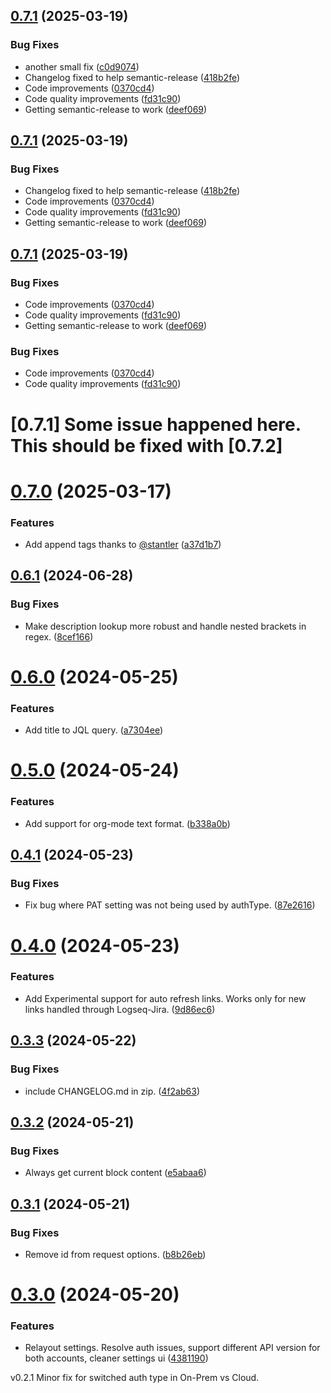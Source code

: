 ## [0.7.1](https://github.com/adyscorpius/logseq-jira/compare/v0.7.0...v0.7.1) (2025-03-19)


### Bug Fixes

* another small fix ([c0d9074](https://github.com/adyscorpius/logseq-jira/commit/c0d90741ce11e5e0004c6445bae29965e7a3ccf0))
* Changelog fixed to help semantic-release ([418b2fe](https://github.com/adyscorpius/logseq-jira/commit/418b2fe9e8c0450d1a4c713408d8e777ad758b08))
* Code improvements ([0370cd4](https://github.com/adyscorpius/logseq-jira/commit/0370cd40295d0545b9ace6655fdfdda2ca627261))
* Code quality improvements ([fd31c90](https://github.com/adyscorpius/logseq-jira/commit/fd31c905c038351f29b52fa40db00f431ed79378))
* Getting semantic-release to work ([deef069](https://github.com/adyscorpius/logseq-jira/commit/deef0699eb002598903dee50b03735e7417050ef))

## [0.7.1](https://github.com/adyscorpius/logseq-jira/compare/v0.7.0...v0.7.1) (2025-03-19)


### Bug Fixes

* Changelog fixed to help semantic-release ([418b2fe](https://github.com/adyscorpius/logseq-jira/commit/418b2fe9e8c0450d1a4c713408d8e777ad758b08))
* Code improvements ([0370cd4](https://github.com/adyscorpius/logseq-jira/commit/0370cd40295d0545b9ace6655fdfdda2ca627261))
* Code quality improvements ([fd31c90](https://github.com/adyscorpius/logseq-jira/commit/fd31c905c038351f29b52fa40db00f431ed79378))
* Getting semantic-release to work ([deef069](https://github.com/adyscorpius/logseq-jira/commit/deef0699eb002598903dee50b03735e7417050ef))

## [0.7.1](https://github.com/adyscorpius/logseq-jira/compare/v0.7.0...v0.7.1) (2025-03-19)

### Bug Fixes

* Code improvements ([0370cd4](https://github.com/adyscorpius/logseq-jira/commit/0370cd40295d0545b9ace6655fdfdda2ca627261))
* Code quality improvements ([fd31c90](https://github.com/adyscorpius/logseq-jira/commit/fd31c905c038351f29b52fa40db00f431ed79378))
* Getting semantic-release to work ([deef069](https://github.com/adyscorpius/logseq-jira/commit/deef0699eb002598903dee50b03735e7417050ef))

### Bug Fixes

* Code improvements ([0370cd4](https://github.com/adyscorpius/logseq-jira/commit/0370cd40295d0545b9ace6655fdfdda2ca627261))
* Code quality improvements ([fd31c90](https://github.com/adyscorpius/logseq-jira/commit/fd31c905c038351f29b52fa40db00f431ed79378))

# [0.7.1] Some issue happened here. This should be fixed with [0.7.2]

# [0.7.0](https://github.com/adyscorpius/logseq-jira/compare/v0.6.1...v0.7.0) (2025-03-17)


### Features

* Add append tags thanks to [@stantler](https://github.com/stantler) ([a37d1b7](https://github.com/adyscorpius/logseq-jira/commit/a37d1b708439c4d96e5f7617ed42e7986edca8d0))

## [0.6.1](https://github.com/adyscorpius/logseq-jira/compare/v0.6.0...v0.6.1) (2024-06-28)


### Bug Fixes

*  Make description lookup more robust and handle nested brackets in regex. ([8cef166](https://github.com/adyscorpius/logseq-jira/commit/8cef166d6a1a9fdde70e22bf58f40c21ad61594d))

# [0.6.0](https://github.com/adyscorpius/logseq-jira/compare/v0.5.0...v0.6.0) (2024-05-25)


### Features

* Add title to JQL query. ([a7304ee](https://github.com/adyscorpius/logseq-jira/commit/a7304ee4995cb5e8589aa89903c0717470857a75))

# [0.5.0](https://github.com/adyscorpius/logseq-jira/compare/v0.4.1...v0.5.0) (2024-05-24)


### Features

* Add support for org-mode text format. ([b338a0b](https://github.com/adyscorpius/logseq-jira/commit/b338a0bab0c762ca4a806651fff1b4a48b6e1be4))

## [0.4.1](https://github.com/adyscorpius/logseq-jira/compare/v0.4.0...v0.4.1) (2024-05-23)


### Bug Fixes

* Fix bug where PAT setting was not being used by authType. ([87e2616](https://github.com/adyscorpius/logseq-jira/commit/87e2616b3799b14e2c54a9f69551692e52145bec))

# [0.4.0](https://github.com/adyscorpius/logseq-jira/compare/v0.3.3...v0.4.0) (2024-05-23)


### Features

* Add Experimental support for auto refresh links. Works only for new links handled through Logseq-Jira. ([9d86ec6](https://github.com/adyscorpius/logseq-jira/commit/9d86ec6c663f442742167a9f3c60b9a4ddd7d41e))

## [0.3.3](https://github.com/adyscorpius/logseq-jira/compare/v0.3.2...v0.3.3) (2024-05-22)


### Bug Fixes

* include CHANGELOG.md in zip. ([4f2ab63](https://github.com/adyscorpius/logseq-jira/commit/4f2ab6330af35d32a2acc8a0ebdca256244f762d))

## [0.3.2](https://github.com/adyscorpius/logseq-jira/compare/v0.3.1...v0.3.2) (2024-05-21)


### Bug Fixes

* Always get current block content ([e5abaa6](https://github.com/adyscorpius/logseq-jira/commit/e5abaa641d828f36a9d3d703e4abb7de45719666))

## [0.3.1](https://github.com/adyscorpius/logseq-jira/compare/v0.3.0...v0.3.1) (2024-05-21)


### Bug Fixes

* Remove id from request options. ([b8b26eb](https://github.com/adyscorpius/logseq-jira/commit/b8b26eb4cb30f17ef696b0aa42ede97790d12fcf))

# [0.3.0](https://github.com/adyscorpius/logseq-jira/compare/v0.2.1...v0.3.0) (2024-05-20)


### Features

* Relayout settings. Resolve auth issues, support different API version for both accounts, cleaner settings ui ([4381190](https://github.com/adyscorpius/logseq-jira/commit/4381190ca7b365d50979eda478e473b1a8f4b2bd))

v0.2.1 Minor fix for switched auth type in On-Prem vs Cloud.
